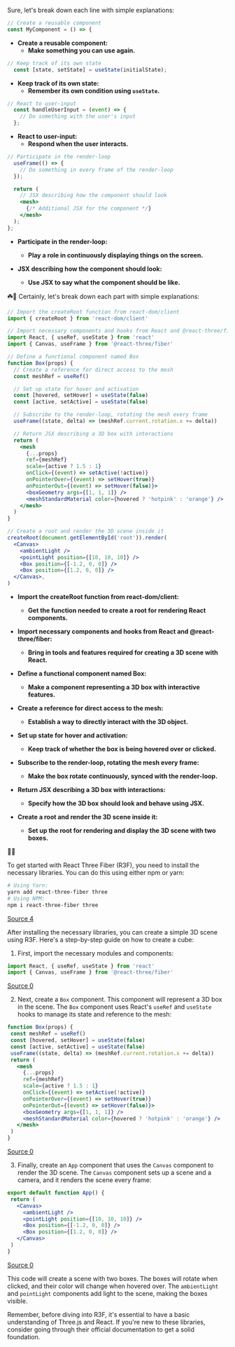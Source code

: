 Sure, let's break down each line with simple explanations:

```jsx
// Create a reusable component
const MyComponent = () => {
```

- **Create a reusable component:**
  - **Make something you can use again.**

```jsx
// Keep track of its own state
  const [state, setState] = useState(initialState);
```

- **Keep track of its own state:**
  - **Remember its own condition using `useState`.**

```jsx
// React to user-input
  const handleUserInput = (event) => {
    // Do something with the user's input
  };
```

- **React to user-input:**
  - **Respond when the user interacts.**

```jsx
// Participate in the render-loop
  useFrame(() => {
    // Do something in every frame of the render-loop
  });

  return (
    // JSX describing how the component should look
    <mesh>
      {/* Additional JSX for the component */}
    </mesh>
  );
};
```

- **Participate in the render-loop:**
  - **Play a role in continuously displaying things on the screen.**

- **JSX describing how the component should look:**
  - **Use JSX to say what the component should be like.**




☘️👀
Certainly, let's break down each part with simple explanations:

```jsx
// Import the createRoot function from react-dom/client
import { createRoot } from 'react-dom/client'

// Import necessary components and hooks from React and @react-three/fiber
import React, { useRef, useState } from 'react'
import { Canvas, useFrame } from '@react-three/fiber'

// Define a functional component named Box
function Box(props) {
  // Create a reference for direct access to the mesh
  const meshRef = useRef()

  // Set up state for hover and activation
  const [hovered, setHover] = useState(false)
  const [active, setActive] = useState(false)

  // Subscribe to the render-loop, rotating the mesh every frame
  useFrame((state, delta) => (meshRef.current.rotation.x += delta))

  // Return JSX describing a 3D box with interactions
  return (
    <mesh
      {...props}
      ref={meshRef}
      scale={active ? 1.5 : 1}
      onClick={(event) => setActive(!active)}
      onPointerOver={(event) => setHover(true)}
      onPointerOut={(event) => setHover(false)}>
      <boxGeometry args={[1, 1, 1]} />
      <meshStandardMaterial color={hovered ? 'hotpink' : 'orange'} />
    </mesh>
  )
}

// Create a root and render the 3D scene inside it
createRoot(document.getElementById('root')).render(
  <Canvas>
    <ambientLight />
    <pointLight position={[10, 10, 10]} />
    <Box position={[-1.2, 0, 0]} />
    <Box position={[1.2, 0, 0]} />
  </Canvas>,
)
```

- **Import the createRoot function from react-dom/client:**
  - **Get the function needed to create a root for rendering React components.**

- **Import necessary components and hooks from React and @react-three/fiber:**
  - **Bring in tools and features required for creating a 3D scene with React.**

- **Define a functional component named Box:**
  - **Make a component representing a 3D box with interactive features.**

- **Create a reference for direct access to the mesh:**
  - **Establish a way to directly interact with the 3D object.**

- **Set up state for hover and activation:**
  - **Keep track of whether the box is being hovered over or clicked.**

- **Subscribe to the render-loop, rotating the mesh every frame:**
  - **Make the box rotate continuously, synced with the render-loop.**

- **Return JSX describing a 3D box with interactions:**
  - **Specify how the 3D box should look and behave using JSX.**

- **Create a root and render the 3D scene inside it:**
  - **Set up the root for rendering and display the 3D scene with two boxes.**


🐕‍🦺

To get started with React Three Fiber (R3F), you need to install the necessary libraries. You can do this using either npm or yarn:

```bash
# Using Yarn:
yarn add react-three-fiber three
# Using NPM:
npm i react-three-fiber three
```
[Source 4](https://r3f.netlify.app/docs/getting-started/)

After installing the necessary libraries, you can create a simple 3D scene using R3F. Here's a step-by-step guide on how to create a cube:

1. First, import the necessary modules and components:

```jsx
import React, { useRef, useState } from 'react'
import { Canvas, useFrame } from '@react-three/fiber'
```
[Source 0](https://docs.pmnd.rs/react-three-fiber/getting-started/introduction)

2. Next, create a `Box` component. This component will represent a 3D box in the scene. The `Box` component uses React's `useRef` and `useState` hooks to manage its state and reference to the mesh:

```jsx
function Box(props) {
 const meshRef = useRef()
 const [hovered, setHover] = useState(false)
 const [active, setActive] = useState(false)
 useFrame((state, delta) => (meshRef.current.rotation.x += delta))
 return (
   <mesh
     {...props}
     ref={meshRef}
     scale={active ? 1.5 : 1}
     onClick={(event) => setActive(!active)}
     onPointerOver={(event) => setHover(true)}
     onPointerOut={(event) => setHover(false)}>
     <boxGeometry args={[1, 1, 1]} />
     <meshStandardMaterial color={hovered ? 'hotpink' : 'orange'} />
   </mesh>
 )
}
```
[Source 0](https://docs.pmnd.rs/react-three-fiber/getting-started/introduction)

3. Finally, create an `App` component that uses the `Canvas` component to render the 3D scene. The `Canvas` component sets up a scene and a camera, and it renders the scene every frame:

```jsx
export default function App() {
 return (
   <Canvas>
     <ambientLight />
     <pointLight position={[10, 10, 10]} />
     <Box position={[-1.2, 0, 0]} />
     <Box position={[1.2, 0, 0]} />
   </Canvas>
 )
}
```
[Source 0](https://docs.pmnd.rs/react-three-fiber/getting-started/introduction)

This code will create a scene with two boxes. The boxes will rotate when clicked, and their color will change when hovered over. The `ambientLight` and `pointLight` components add light to the scene, making the boxes visible.

Remember, before diving into R3F, it's essential to have a basic understanding of Three.js and React. If you're new to these libraries, consider going through their official documentation to get a solid foundation.